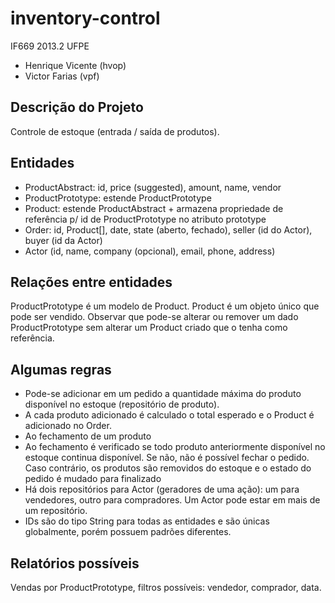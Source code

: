 # inventory-control
IF669 2013.2 UFPE

* Henrique Vicente (hvop)
* Victor Farias (vpf)

## Descrição do Projeto
Controle de estoque (entrada / saída de produtos).

## Entidades
* ProductAbstract: id, price (suggested), amount, name, vendor
* ProductPrototype: estende ProductPrototype
* Product: estende ProductAbstract + armazena propriedade de referência p/ id de ProductPrototype no atributo prototype
* Order: id, Product[], date, state (aberto, fechado), seller (id do Actor), buyer (id da Actor)
* Actor (id, name, company (opcional), email, phone, address)

## Relações entre entidades
ProductPrototype é um modelo de Product. Product é um objeto único que pode ser vendido. Observar que pode-se alterar ou remover um dado ProductPrototype sem alterar um Product criado que o tenha como referência.

## Algumas regras
* Pode-se adicionar em um pedido a quantidade máxima do produto disponível no estoque (repositório de produto).
* A cada produto adicionado é calculado o total esperado e o Product é adicionado no Order.
* Ao fechamento de um produto 
* Ao fechamento é verificado se todo produto anteriormente disponível no estoque continua disponível. Se não, não é possível fechar o pedido. Caso contrário, os produtos são removidos do estoque e o estado do pedido é mudado para finalizado
* Há dois repositórios para Actor (geradores de uma ação): um para vendedores, outro para compradores. Um Actor pode estar em mais de um repositório.
* IDs são do tipo String para todas as entidades e são únicas globalmente, porém possuem padrões diferentes.


## Relatórios possíveis
Vendas por ProductPrototype, filtros possíveis: vendedor, comprador, data.